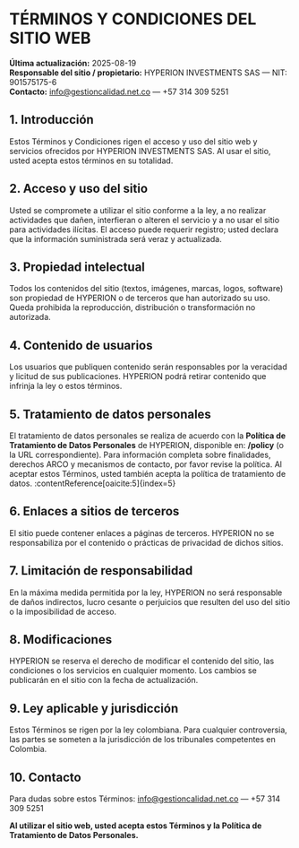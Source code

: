 # TÉRMINOS Y CONDICIONES DEL SITIO WEB

**Última actualización:** 2025-08-19  
**Responsable del sitio / propietario:** HYPERION INVESTMENTS SAS — NIT: 901575175-6  
**Contacto:** info@gestioncalidad.net.co — +57 314 309 5251

## 1. Introducción
Estos Términos y Condiciones rigen el acceso y uso del sitio web y servicios ofrecidos por HYPERION INVESTMENTS SAS. Al usar el sitio, usted acepta estos términos en su totalidad.

## 2. Acceso y uso del sitio
Usted se compromete a utilizar el sitio conforme a la ley, a no realizar actividades que dañen, interfieran o alteren el servicio y a no usar el sitio para actividades ilícitas. El acceso puede requerir registro; usted declara que la información suministrada será veraz y actualizada.

## 3. Propiedad intelectual
Todos los contenidos del sitio (textos, imágenes, marcas, logos, software) son propiedad de HYPERION o de terceros que han autorizado su uso. Queda prohibida la reproducción, distribución o transformación no autorizada.

## 4. Contenido de usuarios
Los usuarios que publiquen contenido serán responsables por la veracidad y licitud de sus publicaciones. HYPERION podrá retirar contenido que infrinja la ley o estos términos.

## 5. Tratamiento de datos personales
El tratamiento de datos personales se realiza de acuerdo con la **Política de Tratamiento de Datos Personales** de HYPERION, disponible en: **/policy** (o la URL correspondiente). Para información completa sobre finalidades, derechos ARCO y mecanismos de contacto, por favor revise la política. Al aceptar estos Términos, usted también acepta la política de tratamiento de datos. :contentReference[oaicite:5]{index=5}

## 6. Enlaces a sitios de terceros
El sitio puede contener enlaces a páginas de terceros. HYPERION no se responsabiliza por el contenido o prácticas de privacidad de dichos sitios.

## 7. Limitación de responsabilidad
En la máxima medida permitida por la ley, HYPERION no será responsable de daños indirectos, lucro cesante o perjuicios que resulten del uso del sitio o la imposibilidad de acceso.

## 8. Modificaciones
HYPERION se reserva el derecho de modificar el contenido del sitio, las condiciones o los servicios en cualquier momento. Los cambios se publicarán en el sitio con la fecha de actualización.

## 9. Ley aplicable y jurisdicción
Estos Términos se rigen por la ley colombiana. Para cualquier controversia, las partes se someten a la jurisdicción de los tribunales competentes en Colombia.

## 10. Contacto
Para dudas sobre estos Términos: info@gestioncalidad.net.co — +57 314 309 5251

**Al utilizar el sitio web, usted acepta estos Términos y la Política de Tratamiento de Datos Personales.**
